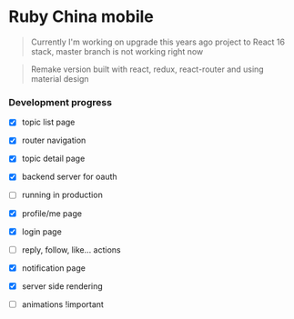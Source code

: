 Ruby China mobile
=======================

> Currently I'm working on upgrade this years ago project to React 16 stack, master branch is not working right now

> Remake version built with react, redux, react-router and using material design


### Development progress
- [x] topic list page
- [x] router navigation
- [x] topic detail page
- [x] backend server for oauth
- [ ] running in production
- [x] profile/me page
- [x] login page
- [ ] reply, follow, like... actions
- [x] notification page
- [x] server side rendering
- [ ] animations !important

